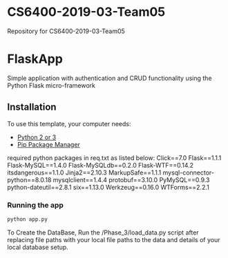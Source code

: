 # CS6400-2019-03-Team05
Repository for CS6400-2019-03-Team05

# FlaskApp

Simple application with authentication and CRUD functionality using the Python Flask micro-framework

## Installation

To use this template, your computer needs:

- [Python 2 or 3](https://python.org)
- [Pip Package Manager](https://pypi.python.org/pypi)

required python packages in req.txt as listed below:
    Click==7.0
    Flask==1.1.1
    Flask-MySQL==1.4.0
    Flask-MySQLdb==0.2.0
    Flask-WTF==0.14.2
    itsdangerous==1.1.0
    Jinja2==2.10.3
    MarkupSafe==1.1.1
    mysql-connector-python==8.0.18
    mysqlclient==1.4.4
    protobuf==3.10.0
    PyMySQL==0.9.3
    python-dateutil==2.8.1
    six==1.13.0
    Werkzeug==0.16.0
    WTForms==2.2.1



### Running the app

```bash
python app.py
```

To Create the DataBase, Run the /Phase_3/load_data.py script after replacing file paths with your local
file paths to the data and details of your local database setup.

